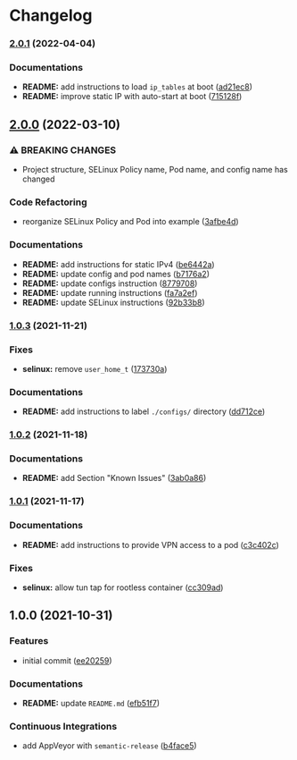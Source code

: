 # Changelog

### [2.0.1](https://github.com/extra2000/openvpn-client-podman/compare/v2.0.0...v2.0.1) (2022-04-04)


### Documentations

* **README:** add instructions to load `ip_tables` at boot ([ad21ec8](https://github.com/extra2000/openvpn-client-podman/commit/ad21ec88e05457b30d12e1dd321ed0706154f16d))
* **README:** improve static IP with auto-start at boot ([715128f](https://github.com/extra2000/openvpn-client-podman/commit/715128fb60d03f6534054d393640c0a97732c3f0))

## [2.0.0](https://github.com/extra2000/openvpn-client-podman/compare/v1.0.3...v2.0.0) (2022-03-10)


### ⚠ BREAKING CHANGES

* Project structure, SELinux Policy name, Pod name, and config name has changed

### Code Refactoring

* reorganize SELinux Policy and Pod into example ([3afbe4d](https://github.com/extra2000/openvpn-client-podman/commit/3afbe4d93faf227ee3a1c6ba8ab08196da483933))


### Documentations

* **README:** add instructions for static IPv4 ([be6442a](https://github.com/extra2000/openvpn-client-podman/commit/be6442a5aeeb16d93da27f1413b4c965f28a8b1d))
* **README:** update config and pod names ([b7176a2](https://github.com/extra2000/openvpn-client-podman/commit/b7176a2a01c47ead31933f1251943d342a6fcd39))
* **README:** update configs instruction ([8779708](https://github.com/extra2000/openvpn-client-podman/commit/87797083ee86438ff0acb4c3f716fdf84da10a3f))
* **README:** update running instructions ([fa7a2ef](https://github.com/extra2000/openvpn-client-podman/commit/fa7a2ef2d0ae42292d2e16cd49aa9dda91de725a))
* **README:** update SELinux instructions ([92b33b8](https://github.com/extra2000/openvpn-client-podman/commit/92b33b832231b44c4994684c466341742c59e2cd))

### [1.0.3](https://github.com/extra2000/openvpn-client-podman/compare/v1.0.2...v1.0.3) (2021-11-21)


### Fixes

* **selinux:** remove `user_home_t` ([173730a](https://github.com/extra2000/openvpn-client-podman/commit/173730a72eef9985636bbbe06eb6e60ffa73fdfb))


### Documentations

* **README:** add instructions to label `./configs/` directory ([dd712ce](https://github.com/extra2000/openvpn-client-podman/commit/dd712ce3e3ed5a459f168444b48720e420121b66))

### [1.0.2](https://github.com/extra2000/openvpn-client-podman/compare/v1.0.1...v1.0.2) (2021-11-18)


### Documentations

* **README:** add Section "Known Issues" ([3ab0a86](https://github.com/extra2000/openvpn-client-podman/commit/3ab0a86c2b0c46f7eb25acb99098cfeb6ac27278))

### [1.0.1](https://github.com/extra2000/openvpn-client-podman/compare/v1.0.0...v1.0.1) (2021-11-17)


### Documentations

* **README:** add instructions to provide VPN access to a pod ([c3c402c](https://github.com/extra2000/openvpn-client-podman/commit/c3c402c93f08504bbde17be63dc2363f4a4f5887))


### Fixes

* **selinux:** allow tun tap for rootless container ([cc309ad](https://github.com/extra2000/openvpn-client-podman/commit/cc309ad709de86e6c41213c12ed10a080753b63e))

## 1.0.0 (2021-10-31)


### Features

* initial commit ([ee20259](https://github.com/extra2000/openvpn-client-podman/commit/ee20259eef1b697251e652bb583ee3a745a18494))


### Documentations

* **README:** update `README.md` ([efb51f7](https://github.com/extra2000/openvpn-client-podman/commit/efb51f758178df549a73427309aca11e548acca2))


### Continuous Integrations

* add AppVeyor with `semantic-release` ([b4face5](https://github.com/extra2000/openvpn-client-podman/commit/b4face5c5d051e0216a4113329cb7000690bb58f))
